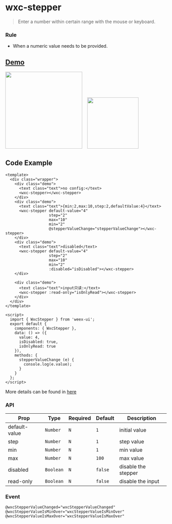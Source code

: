 # wxc-stepper 

> Enter a number within certain range with the mouse or keyboard.

### Rule
- When a numeric value needs to be provided.


## [Demo](https://h5.m.taobao.com/trip/wxc-stepper/index.html?_wx_tpl=http%3A%2F%2Fh5.m.taobao.com%2Ftrip%2Fwxc-stepper%2Fdemo%2Findex.native-min.js)
<img src="https://gw.alipayobjects.com/zos/rmsportal/zSfnSJkqwDiMCikZnOmo.gif" width="240"/>&nbsp;&nbsp;&nbsp;&nbsp;<img src="https://img.alicdn.com/tfs/TB1ZuPISpXXXXbtXVXXXXXXXXXX-200-200.png" width="160"/>

## Code Example

```vue
<template>
  <div class="wrapper">
    <div class="demo">
      <text class="text">no config:</text>
      <wxc-stepper></wxc-stepper>
    </div>
    <div class="demo">
      <text class="text">{min:2,max:10,step:2,defaultValue:4}</text>
      <wxc-stepper default-value="4"
                   step="2"
                   max="10"
                   min="2"
                   @stepperValueChange="stepperValueChange"></wxc-stepper>
    </div>
    <div class="demo">
      <text class="text">disabled</text>
      <wxc-stepper default-value="4"
                   step="2"
                   max="10"
                   min="2"
                   :disabled="isDisabled"></wxc-stepper>
    </div>

    <div class="demo">
      <text class="text">input只读:</text>
      <wxc-stepper :read-only="isOnlyRead"></wxc-stepper>
    </div>
  </div>
</template>

<script>
  import { WxcStepper } from 'weex-ui';
  export default {
    components: { WxcStepper },
    data: () => ({
      value: 4,
      isDisabled: true,
      isOnlyRead: true
    }),
    methods: {
      stepperValueChange (e) {
        console.log(e.value);
      }
    }
  };
</script>
```

More details can be found in [here](https://github.com/alibaba/weex-ui/blob/master/example/stepper/index.vue)


### API

| Prop | Type | Required | Default | Description |
|-------------|------------|--------|-----|-----|
| default-value | `Number` |`N`| `1` | initial value|
| step | `Number` |`N`| `1` | step value |
| min | `Number` |`N`| `1` | min value |
| max | `Number` | `N`|`100` |max value |
| disabled | `Boolean` |`N`| `false` | disable the stepper |
| read-only | `Boolean` | `N`|`false` | disable the input |


### Event

```
@wxcStepperValueChanged="wxcStepperValueChanged"
@wxcStepperValueIsMinOver="wxcStepperValueIsMinOver"
@wxcStepperValueIsMaxOver="wxcStepperValueIsMaxOver"
```
